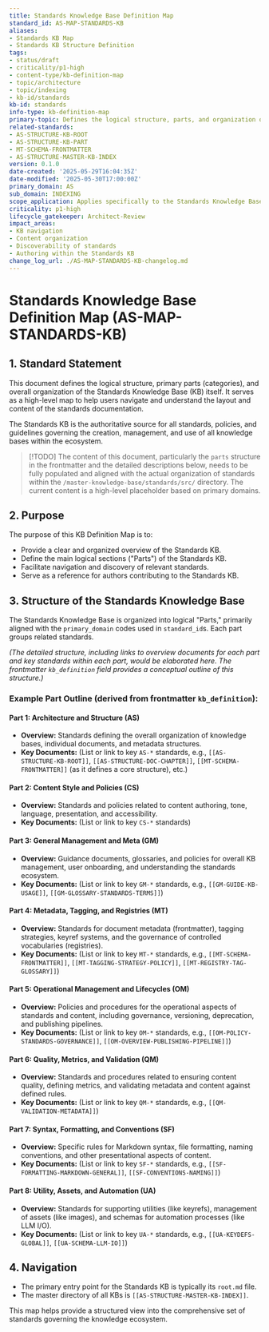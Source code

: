 ```yaml
---
title: Standards Knowledge Base Definition Map
standard_id: AS-MAP-STANDARDS-KB
aliases:
- Standards KB Map
- Standards KB Structure Definition
tags:
- status/draft
- criticality/p1-high
- content-type/kb-definition-map
- topic/architecture
- topic/indexing
- kb-id/standards
kb-id: standards
info-type: kb-definition-map
primary-topic: Defines the logical structure, parts, and organization of the Standards Knowledge Base itself.
related-standards:
- AS-STRUCTURE-KB-ROOT
- AS-STRUCTURE-KB-PART
- MT-SCHEMA-FRONTMATTER
- AS-STRUCTURE-MASTER-KB-INDEX
version: 0.1.0
date-created: '2025-05-29T16:04:35Z'
date-modified: '2025-05-30T17:00:00Z'
primary_domain: AS
sub_domain: INDEXING
scope_application: Applies specifically to the Standards Knowledge Base, defining its internal organization and primary components.
criticality: p1-high
lifecycle_gatekeeper: Architect-Review
impact_areas:
- KB navigation
- Content organization
- Discoverability of standards
- Authoring within the Standards KB
change_log_url: ./AS-MAP-STANDARDS-KB-changelog.md
---
```

# Standards Knowledge Base Definition Map (AS-MAP-STANDARDS-KB)

## 1. Standard Statement

This document defines the logical structure, primary parts (categories), and overall organization of the Standards Knowledge Base (KB) itself. It serves as a high-level map to help users navigate and understand the layout and content of the standards documentation.

The Standards KB is the authoritative source for all standards, policies, and guidelines governing the creation, management, and use of all knowledge bases within the ecosystem.

> [!TODO] The content of this document, particularly the `parts` structure in the frontmatter and the detailed descriptions below, needs to be fully populated and aligned with the actual organization of standards within the `/master-knowledge-base/standards/src/` directory. The current content is a high-level placeholder based on primary domains.

## 2. Purpose

The purpose of this KB Definition Map is to:
-   Provide a clear and organized overview of the Standards KB.
-   Define the main logical sections ("Parts") of the Standards KB.
-   Facilitate navigation and discovery of relevant standards.
-   Serve as a reference for authors contributing to the Standards KB.

## 3. Structure of the Standards Knowledge Base

The Standards Knowledge Base is organized into logical "Parts," primarily aligned with the `primary_domain` codes used in `standard_id`s. Each part groups related standards.

*(The detailed structure, including links to overview documents for each part and key standards within each part, would be elaborated here. The frontmatter `kb_definition` field provides a conceptual outline of this structure.)*

### Example Part Outline (derived from frontmatter `kb_definition`):

#### Part 1: Architecture and Structure (AS)
-   **Overview:** Standards defining the overall organization of knowledge bases, individual documents, and metadata structures.
-   **Key Documents:** (List or link to key `AS-*` standards, e.g., `[[AS-STRUCTURE-KB-ROOT]]`, `[[AS-STRUCTURE-DOC-CHAPTER]]`, `[[MT-SCHEMA-FRONTMATTER]]` (as it defines a core structure), etc.)

#### Part 2: Content Style and Policies (CS)
-   **Overview:** Standards and policies related to content authoring, tone, language, presentation, and accessibility.
-   **Key Documents:** (List or link to key `CS-*` standards)

#### Part 3: General Management and Meta (GM)
-   **Overview:** Guidance documents, glossaries, and policies for overall KB management, user onboarding, and understanding the standards ecosystem.
-   **Key Documents:** (List or link to key `GM-*` standards, e.g., `[[GM-GUIDE-KB-USAGE]]`, `[[GM-GLOSSARY-STANDARDS-TERMS]]`)

#### Part 4: Metadata, Tagging, and Registries (MT)
-   **Overview:** Standards for document metadata (frontmatter), tagging strategies, keyref systems, and the governance of controlled vocabularies (registries).
-   **Key Documents:** (List or link to key `MT-*` standards, e.g., `[[MT-SCHEMA-FRONTMATTER]]`, `[[MT-TAGGING-STRATEGY-POLICY]]`, `[[MT-REGISTRY-TAG-GLOSSARY]]`)

#### Part 5: Operational Management and Lifecycles (OM)
-   **Overview:** Policies and procedures for the operational aspects of standards and content, including governance, versioning, deprecation, and publishing pipelines.
-   **Key Documents:** (List or link to key `OM-*` standards, e.g., `[[OM-POLICY-STANDARDS-GOVERNANCE]]`, `[[OM-OVERVIEW-PUBLISHING-PIPELINE]]`)

#### Part 6: Quality, Metrics, and Validation (QM)
-   **Overview:** Standards and procedures related to ensuring content quality, defining metrics, and validating metadata and content against defined rules.
-   **Key Documents:** (List or link to key `QM-*` standards, e.g., `[[QM-VALIDATION-METADATA]]`)

#### Part 7: Syntax, Formatting, and Conventions (SF)
-   **Overview:** Specific rules for Markdown syntax, file formatting, naming conventions, and other presentational aspects of content.
-   **Key Documents:** (List or link to key `SF-*` standards, e.g., `[[SF-FORMATTING-MARKDOWN-GENERAL]]`, `[[SF-CONVENTIONS-NAMING]]`)

#### Part 8: Utility, Assets, and Automation (UA)
-   **Overview:** Standards for supporting utilities (like keyrefs), management of assets (like images), and schemas for automation processes (like LLM I/O).
-   **Key Documents:** (List or link to key `UA-*` standards, e.g., `[[UA-KEYDEFS-GLOBAL]]`, `[[UA-SCHEMA-LLM-IO]]`)

## 4. Navigation
-   The primary entry point for the Standards KB is typically its `root.md` file.
-   The master directory of all KBs is `[[AS-STRUCTURE-MASTER-KB-INDEX]]`.

This map helps provide a structured view into the comprehensive set of standards governing the knowledge ecosystem.
